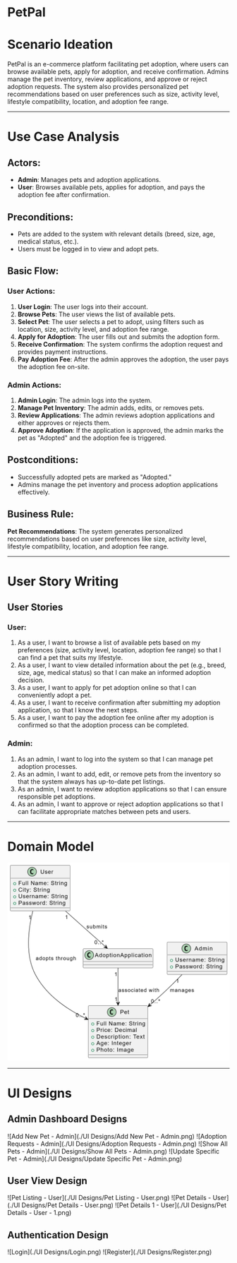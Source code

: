 # PetPal
# Scenario Ideation
PetPal is an e-commerce platform facilitating pet adoption, where users can browse available pets, apply for adoption, and receive confirmation. Admins manage the pet inventory, review applications, and approve or reject adoption requests. The system also provides personalized pet recommendations based on user preferences such as size, activity level, lifestyle compatibility, location, and adoption fee range.

---

# Use Case Analysis
## Actors:
- **Admin**: Manages pets and adoption applications.
- **User**: Browses available pets, applies for adoption, and pays the adoption fee after confirmation.

## Preconditions:
- Pets are added to the system with relevant details (breed, size, age, medical status, etc.).
- Users must be logged in to view and adopt pets.

## Basic Flow:
### User Actions:
1. **User Login**: The user logs into their account.
2. **Browse Pets**: The user views the list of available pets.
3. **Select Pet**: The user selects a pet to adopt, using filters such as location, size, activity level, and adoption fee range.
4. **Apply for Adoption**: The user fills out and submits the adoption form.
5. **Receive Confirmation**: The system confirms the adoption request and provides payment instructions.
6. **Pay Adoption Fee**: After the admin approves the adoption, the user pays the adoption fee on-site.

### Admin Actions:
1. **Admin Login**: The admin logs into the system.
2. **Manage Pet Inventory**: The admin adds, edits, or removes pets.
3. **Review Applications**: The admin reviews adoption applications and either approves or rejects them.
4. **Approve Adoption**: If the application is approved, the admin marks the pet as "Adopted" and the adoption fee is triggered.

## Postconditions:
- Successfully adopted pets are marked as "Adopted."
- Admins manage the pet inventory and process adoption applications effectively.

## Business Rule:
**Pet Recommendations**: The system generates personalized recommendations based on user preferences like size, activity level, lifestyle compatibility, location, and adoption fee range.

---

# User Story Writing

## User Stories
### User:
1. As a user, I want to browse a list of available pets based on my preferences (size, activity level, location, adoption fee range) so that I can find a pet that suits my lifestyle.
2. As a user, I want to view detailed information about the pet (e.g., breed, size, age, medical status) so that I can make an informed adoption decision.
3. As a user, I want to apply for pet adoption online so that I can conveniently adopt a pet.
4. As a user, I want to receive confirmation after submitting my adoption application, so that I know the next steps.
5. As a user, I want to pay the adoption fee online after my adoption is confirmed so that the adoption process can be completed.

### Admin:
1. As an admin, I want to log into the system so that I can manage pet adoption processes.
2. As an admin, I want to add, edit, or remove pets from the inventory so that the system always has up-to-date pet listings.
3. As an admin, I want to review adoption applications so that I can ensure responsible pet adoptions.
4. As an admin, I want to approve or reject adoption applications so that I can facilitate appropriate matches between pets and users.

---

# Domain Model
![Domain Model](./domain-model.png)

---

# UI Designs
## Admin Dashboard Designs
![Add New Pet - Admin](./UI Designs/Add New Pet - Admin.png)
![Adoption Requests - Admin](./UI Designs/Adoption Requests - Admin.png)
![Show All Pets - Admin](./UI Designs/Show All Pets - Admin.png)
![Update Specific Pet - Admin](./UI Designs/Update Specific Pet - Admin.png)

## User View Design
![Pet Listing - User](./UI Designs/Pet Listing - User.png)
![Pet Details - User](./UI Designs/Pet Details - User.png)
![Pet Details 1 - User](./UI Designs/Pet Details - User - 1.png)

## Authentication Design
![Login](./UI Designs/Login.png)
![Register](./UI Designs/Register.png)
